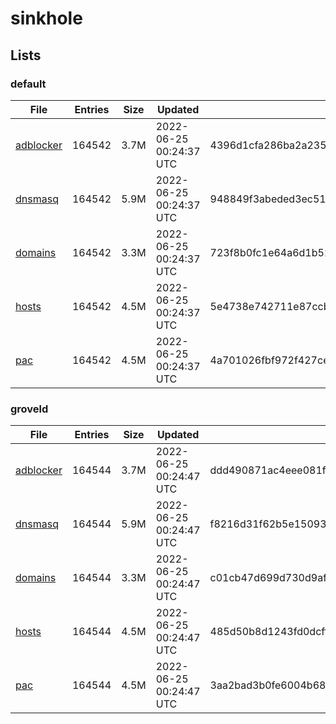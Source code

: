 # sinkhole

## Lists

### default

|File|Entries|Size|Updated|Hash|
|-|-|-|-|-|
|[adblocker](https://raw.githubusercontent.com/groveld/sinkhole/lists/default/adblocker.txt)|164542|3.7M|2022-06-25 00:24:37 UTC|4396d1cfa286ba2a2354b7d4d9ad50c33eaa7937068852da3da2fbdd6b40788a|
|[dnsmasq](https://raw.githubusercontent.com/groveld/sinkhole/lists/default/dnsmasq.txt)|164542|5.9M|2022-06-25 00:24:37 UTC|948849f3abeded3ec51b0410855500ddb72aa096c8908807526499690b7d4c76|
|[domains](https://raw.githubusercontent.com/groveld/sinkhole/lists/default/domains.txt)|164542|3.3M|2022-06-25 00:24:37 UTC|723f8b0fc1e64a6d1b52db87ed5ea036213e76947826f53cdf40055ce82d16a4|
|[hosts](https://raw.githubusercontent.com/groveld/sinkhole/lists/default/hosts.txt)|164542|4.5M|2022-06-25 00:24:37 UTC|5e4738e742711e87ccbb5dfcfb1212337ffc890c3412ec4b5693c24978f4d93b|
|[pac](https://raw.githubusercontent.com/groveld/sinkhole/lists/default/pac.txt)|164542|4.5M|2022-06-25 00:24:37 UTC|4a701026fbf972f427ce5483f1613af2f5848e7b8cd640d08d89250a88534293|

### groveld

|File|Entries|Size|Updated|Hash|
|-|-|-|-|-|
|[adblocker](https://raw.githubusercontent.com/groveld/sinkhole/lists/groveld/adblocker.txt)|164544|3.7M|2022-06-25 00:24:47 UTC|ddd490871ac4eee081fd6dd5a68defe24459905bd8a3b85dc7f51cfa31605cc3|
|[dnsmasq](https://raw.githubusercontent.com/groveld/sinkhole/lists/groveld/dnsmasq.txt)|164544|5.9M|2022-06-25 00:24:47 UTC|f8216d31f62b5e15093a5867b9addf74707f76923e9625eb1db9cae46ed6c5a7|
|[domains](https://raw.githubusercontent.com/groveld/sinkhole/lists/groveld/domains.txt)|164544|3.3M|2022-06-25 00:24:47 UTC|c01cb47d699d730d9af7396e0a0205edfd719c04b2fda30846f50645cd78d327|
|[hosts](https://raw.githubusercontent.com/groveld/sinkhole/lists/groveld/hosts.txt)|164544|4.5M|2022-06-25 00:24:47 UTC|485d50b8d1243fd0dcff91d94b5ea5ee8f42d26f5fc3bd051885ebe966a7c4f2|
|[pac](https://raw.githubusercontent.com/groveld/sinkhole/lists/groveld/pac.txt)|164544|4.5M|2022-06-25 00:24:47 UTC|3aa2bad3b0fe6004b6848f0e43e750dc5e7e940dc7cb957d818fe7932fedf4fd|
